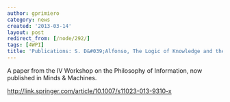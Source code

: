 ```yaml
---
author: gprimiero
category: news
created: '2013-03-14'
layout: post
redirect_from: [/node/292/]
tags: [4WPI]
title: 'Publications: S. D&#039;Alfonso, The Logic of Knowledge and the Flow of Information'
---
```

A paper from the IV Workshop on the Philosophy of Information, now published
in Minds & Machines.

<http://link.springer.com/article/10.1007/s11023-013-9310-x>

